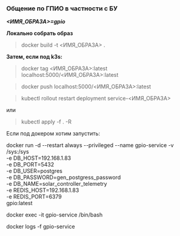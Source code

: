 ### Общение по ГПИО в частности с БУ

  

***<ИМЯ_ОБРАЗА>=gpio***


**Локально собрать образ**

> docker build -t <ИМЯ_ОБРАЗА> .



**Затем, если под k3s:**

> docker tag <ИМЯ_ОБРАЗА>:latest localhost:5000/<ИМЯ_ОБРАЗА>:latest

> docker push localhost:5000/<ИМЯ_ОБРАЗА>:latest

> kubectl rollout restart deployment service-<ИМЯ_ОБРАЗА>

или

> kubectl apply -f . -R

  

Если под докером хотим запустить:

docker run -d --restart always --privileged --name gpio-service -v /sys:/sys \
    -e DB_HOST=192.168.1.83 \
    -e DB_PORT=5432 \
    -e DB_USER=postgres \
    -e DB_PASSWORD=gen_postgress_password \
    -e DB_NAME=solar_controller_telemetry \
    -e REDIS_HOST=192.168.1.83 \
    -e REDIS_PORT=6379 \
    gpio:latest

docker exec -it gpio-service /bin/bash


docker logs -f gpio-service


